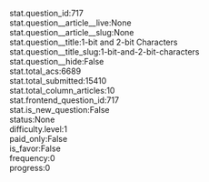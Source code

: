 stat.question_id:717  
stat.question__article__live:None  
stat.question__article__slug:None  
stat.question__title:1-bit and 2-bit Characters  
stat.question__title_slug:1-bit-and-2-bit-characters  
stat.question__hide:False  
stat.total_acs:6689  
stat.total_submitted:15410  
stat.total_column_articles:10  
stat.frontend_question_id:717  
stat.is_new_question:False  
status:None  
difficulty.level:1  
paid_only:False  
is_favor:False  
frequency:0  
progress:0  
